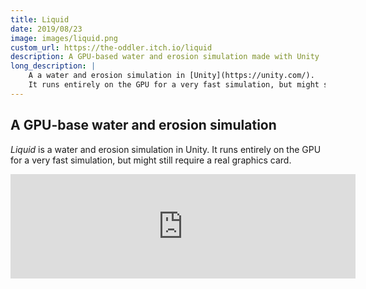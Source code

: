 ```yaml
---
title: Liquid
date: 2019/08/23
image: images/liquid.png
custom_url: https://the-oddler.itch.io/liquid
description: A GPU-based water and erosion simulation made with Unity
long_description: |
    A a water and erosion simulation in [Unity](https://unity.com/). 
    It runs entirely on the GPU for a very fast simulation, but might still require a real graphics card.
---
```


## A GPU-base water and erosion simulation

*Liquid* is a water and erosion simulation in Unity. 
It runs entirely on the GPU for a very fast simulation, but might still require a real graphics card.

<iframe src="https://itch.io/embed/447082" width="552" height="167" frameborder="0" class="center_iframe"></iframe>
